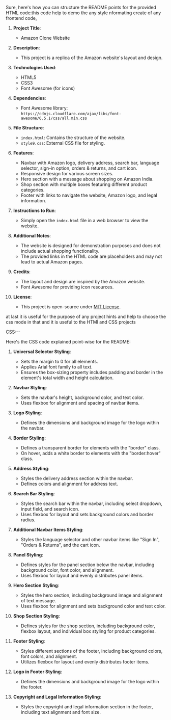 Sure, here's how you can structure the README points for the provided HTML code:this code help to demo the any style nformating create of any frontend code,

1. **Project Title**: 
   - Amazon Clone Website

2. **Description**: 
   - This project is a replica of the Amazon website's layout and design.
   
3. **Technologies Used**: 
   - HTML5
   - CSS3
   - Font Awesome (for icons)
   
4. **Dependencies**: 
   - Font Awesome library: `https://cdnjs.cloudflare.com/ajax/libs/font-awesome/6.5.1/css/all.min.css`

5. **File Structure**:
   - `index.html`: Contains the structure of the website.
   - `style9.css`: External CSS file for styling.

6. **Features**:
   - Navbar with Amazon logo, delivery address, search bar, language selector, sign-in option, orders & returns, and cart icon.
   - Responsive design for various screen sizes.
   - Hero section with a message about shopping on Amazon India.
   - Shop section with multiple boxes featuring different product categories.
   - Footer with links to navigate the website, Amazon logo, and legal information.

7. **Instructions to Run**:
   - Simply open the `index.html` file in a web browser to view the website.
   
8. **Additional Notes**:
   - The website is designed for demonstration purposes and does not include actual shopping functionality.
   - The provided links in the HTML code are placeholders and may not lead to actual Amazon pages.

9. **Credits**:
   - The layout and design are inspired by the Amazon website.
   - Font Awesome for providing icon resources.

10. **License**:
    - This project is open-source under [MIT License](https://opensource.org/licenses/MIT). 

at last it is useful for the purpose of any project hints and help to choose the css mode in that and it is useful to the HTMl and CSS projects

CSS:--

Here's the CSS code explained point-wise for the README:

1. **Universal Selector Styling**:
   - Sets the margin to 0 for all elements.
   - Applies Arial font family to all text.
   - Ensures the box-sizing property includes padding and border in the element's total width and height calculation.

2. **Navbar Styling**:
   - Sets the navbar's height, background color, and text color.
   - Uses flexbox for alignment and spacing of navbar items.

3. **Logo Styling**:
   - Defines the dimensions and background image for the logo within the navbar.

4. **Border Styling**:
   - Defines a transparent border for elements with the "border" class.
   - On hover, adds a white border to elements with the "border:hover" class.

5. **Address Styling**:
   - Styles the delivery address section within the navbar.
   - Defines colors and alignment for address text.

6. **Search Bar Styling**:
   - Styles the search bar within the navbar, including select dropdown, input field, and search icon.
   - Uses flexbox for layout and sets background colors and border radius.

7. **Additional Navbar Items Styling**:
   - Styles the language selector and other navbar items like "Sign In", "Orders & Returns", and the cart icon.

8. **Panel Styling**:
   - Defines styles for the panel section below the navbar, including background color, font color, and alignment.
   - Uses flexbox for layout and evenly distributes panel items.

9. **Hero Section Styling**:
   - Styles the hero section, including background image and alignment of text message.
   - Uses flexbox for alignment and sets background color and text color.

10. **Shop Section Styling**:
    - Defines styles for the shop section, including background color, flexbox layout, and individual box styling for product categories.

11. **Footer Styling**:
    - Styles different sections of the footer, including background colors, font colors, and alignment.
    - Utilizes flexbox for layout and evenly distributes footer items.

12. **Logo in Footer Styling**:
    - Defines the dimensions and background image for the logo within the footer.

13. **Copyright and Legal Information Styling**:
    - Styles the copyright and legal information section in the footer, including text alignment and font size.


